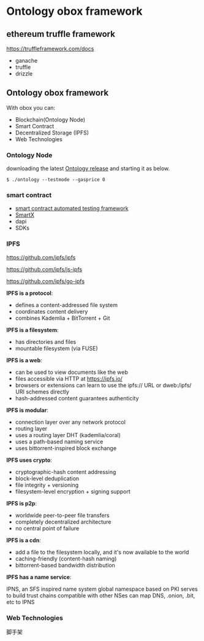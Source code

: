 #  Ontology obox framework


## ethereum truffle framework


https://truffleframework.com/docs


* ganache
* truffle
* drizzle

## Ontology obox framework

With obox you can:

* Blockchain(Ontology Node)
* Smart Contract
* Decentralized Storage (IPFS)
* Web Technologies

### Ontology Node

downloading the latest [Ontology release](https://github.com/ontio/ontology/releases) and starting it as below.
```
$ ./ontology --testmode --gasprice 0

```

### smart contract

* [smart contract automated testing framework](https://github.com/ontio-community/ontology-sctf) 
* [SmartX](http://smartx.ont.io/#/)
* dapi
* SDKs

### IPFS

https://github.com/ipfs/ipfs

https://github.com/ipfs/js-ipfs

https://github.com/ipfs/go-ipfs

**IPFS is a protocol**:

* defines a content-addressed file system
* coordinates content delivery
* combines Kademlia + BitTorrent + Git

**IPFS is a filesystem**:

* has directories and files
* mountable filesystem (via FUSE)

**IPFS is a web**:

* can be used to view documents like the web
* files accessible via HTTP at https://ipfs.io/<path>
* browsers or extensions can learn to use the ipfs:// URL or dweb:/ipfs/ URI schemes directly
* hash-addressed content guarantees authenticity

**IPFS is modular**:

* connection layer over any network protocol
* routing layer
* uses a routing layer DHT (kademlia/coral)
* uses a path-based naming service
* uses bittorrent-inspired block exchange

**IPFS uses crypto**:

* cryptographic-hash content addressing
* block-level deduplication
* file integrity + versioning
* filesystem-level encryption + signing support

**IPFS is p2p**:

* worldwide peer-to-peer file transfers
* completely decentralized architecture
* no central point of failure

**IPFS is a cdn**:

* add a file to the filesystem locally, and it's now available to the world
* caching-friendly (content-hash naming)
* bittorrent-based bandwidth distribution


**IPFS has a name service**:

IPNS, an SFS inspired name system
global namespace based on PKI
serves to build trust chains
compatible with other NSes
can map DNS, .onion, .bit, etc to IPNS





### Web Technologies

脚手架